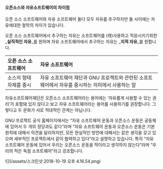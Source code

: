 #### 오픈소스와 자유소프트웨어의 차이점

오픈 소스 소프트웨어와 자유 소프트웨어 둘다 모두 자유를 추구하지만 둘 사이에는 자유에대한 철학의 차이가 있습니다.

오픈 소스 소프트웨어에서 추구하는 자유는 소프트웨어를 \(재\)사용하고 적응시키기위한 _**실직적인 자유**_를 원하며 자유 소프트웨어에서 추구하는 자유는 _**지적 자유**_를 원합니다.

| 오픈 소스 소프트웨어 | 자유 소프트웨어 |
| :--- | :--- |
| 소스의 형태 자체를 중시 | 자유 소프트웨어 재단과 GNU 프로젝트와 관련된 소프트웨어에서 자유를 중시하는 의미에서 사용하는 말 |

자유소프트웨어재단은 오픈소스 소프트웨어라는 용어에는 ‘자유롭게 사용할 수 있는 권리’가 포함돼 있지 않다고 보고 자유 소프트웨어라는 용어를 사용하기를 권장합니다. 그렇다고 두 문화가 서로 적대적인 관계는 아닙니다.

GNU 프로젝트 공식 홈페이지에서는 “자유 소프트웨어 운동과 오픈소스 운동은 공동체에 있어서 두 개의 정당과도 같다”라며 “자유 소프트웨어 운동과 오픈소스 운동은 기본 원칙에 대해서 의견을 달리하지만, 모든 현실적인 방안에 대해서는 같은 생각을 갖고 있으며 세부적인 프로젝트에서 같이 협력하고 있다”라고 설명하고 있습니다. 특히 “자유 소프트웨어 운동에 있어서 우리는 오픈소스 운동을 적이라고 생각하지 않는다”라며 “우리의 적은 독점 소프트웨어”라고 강조합니다.

![](/assets/스크린샷 2018-10-19 오후 4.16.54.png)

